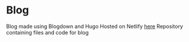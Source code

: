# Blog
Blog made using Blogdown and Hugo
Hosted on Netlify [here](https://jacksblog.netlify.com)
Repository containing files and code for blog
